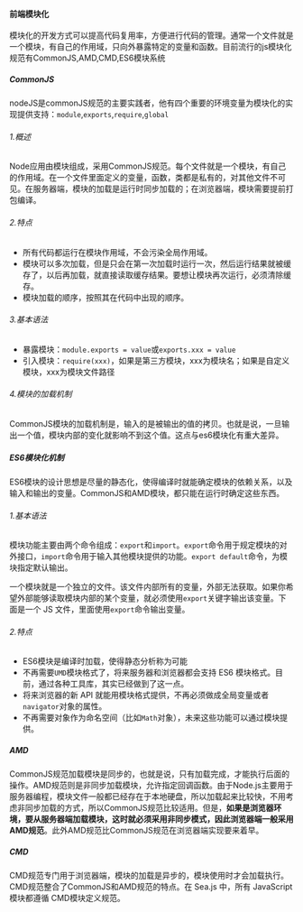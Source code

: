 #### 前端模块化

模块化的开发方式可以提高代码复用率，方便进行代码的管理。通常一个文件就是一个模块，有自己的作用域，只向外暴露特定的变量和函数。目前流行的js模块化规范有CommonJS,AMD,CMD,ES6模块系统

##### CommonJS

nodeJS是commonJS规范的主要实践者，他有四个重要的环境变量为模块化的实现提供支持：`module`,`exports`,`require`,`global`

###### 1.概述

Node应用由模块组成，采用CommonJS规范。每个文件就是一个模块，有自己的作用域。在一个文件里面定义的变量，函数，类都是私有的，对其他文件不可见。在服务器端，模块的加载是运行时同步加载的；在浏览器端，模块需要提前打包编译。

###### 2.特点

- 所有代码都运行在模块作用域，不会污染全局作用域。
- 模块可以多次加载，但是只会在第一次加载时运行一次，然后运行结果就被缓存了，以后再加载，就直接读取缓存结果。要想让模块再次运行，必须清除缓存。
- 模块加载的顺序，按照其在代码中出现的顺序。

###### 3.基本语法

- 暴露模块：`module.exports = value`或`exports.xxx = value`
- 引入模块：`require(xxx)`，如果是第三方模块，xxx为模块名；如果是自定义模块，xxx为模块文件路径

###### 4.模块的加载机制

CommonJS模块的加载机制是，输入的是被输出的值的拷贝。也就是说，一旦输出一个值，模块内部的变化就影响不到这个值。这点与es6模块化有重大差异。

##### ES6模块化机制

ES6模块的设计思想是尽量的静态化，使得编译时就能确定模块的依赖关系，以及输入和输出的变量。CommonJS和AMD模块，都只能在运行时确定这些东西。

###### 1.基本语法

模块功能主要由两个命令组成：`export`和`import`。`export`命令用于规定模块的对外接口，`import`命令用于输入其他模块提供的功能。`export default`命令，为模块指定默认输出。

一个模块就是一个独立的文件。该文件内部所有的变量，外部无法获取。如果你希望外部能够读取模块内部的某个变量，就必须使用`export`关键字输出该变量。下面是一个 JS 文件，里面使用`export`命令输出变量。

###### 2.特点

- ES6模块是编译时加载，使得静态分析称为可能
- 不再需要`UMD`模块格式了，将来服务器和浏览器都会支持 ES6 模块格式。目前，通过各种工具库，其实已经做到了这一点。
- 将来浏览器的新 API 就能用模块格式提供，不再必须做成全局变量或者`navigator`对象的属性。
- 不再需要对象作为命名空间（比如`Math`对象），未来这些功能可以通过模块提供。

##### AMD

CommonJS规范加载模块是同步的，也就是说，只有加载完成，才能执行后面的操作。AMD规范则是非同步加载模块，允许指定回调函数。由于Node.js主要用于服务器编程，模块文件一般都已经存在于本地硬盘，所以加载起来比较快，不用考虑非同步加载的方式，所以CommonJS规范比较适用。但是，**如果是浏览器环境，要从服务器端加载模块，这时就必须采用非同步模式，因此浏览器端一般采用AMD规范**。此外AMD规范比CommonJS规范在浏览器端实现要来着早。

##### CMD

CMD规范专门用于浏览器端，模块的加载是异步的，模块使用时才会加载执行。CMD规范整合了CommonJS和AMD规范的特点。在 Sea.js 中，所有 JavaScript 模块都遵循 CMD模块定义规范。